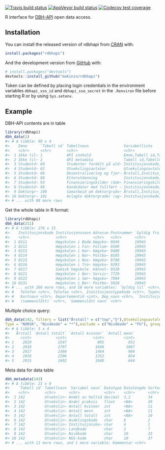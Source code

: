 
<!-- README.md is generated from README.Rmd. Please edit that file -->

<!-- badges: start -->

[![Travis build
status](https://travis-ci.org/makinin/rdbhapi.svg?branch=master)](https://travis-ci.org/makinin/rdbhapi)
[![AppVeyor build
status](https://ci.appveyor.com/api/projects/status/github/makinin/rdbhapi?branch=master&svg=true)](https://ci.appveyor.com/project/makinin/rdbhapi)
[![Codecov test
coverage](https://codecov.io/gh/makinin/rdbhapi/branch/master/graph/badge.svg)](https://codecov.io/gh/makinin/rdbhapi?branch=master)

<!-- badges: end -->

R interface for [DBH-API](https://dbh.nsd.uib.no/tjenester.action) open
data access.

## Installation

You can install the released version of rdbhapi from
[CRAN](https://CRAN.R-project.org) with:

``` r
install.packages("rdbhapi")
```

And the development version from [GitHub](https://github.com/) with:

``` r
# install.packages("devtools")
devtools::install_github("makinin/rdbhapi")
```

Token can be defined by placing login credentials in the environment
variables `dbhapi_sso_id` and `dbhapi_sso_secret` in the `.Renviron`
file before starting R or by using `Sys.setenv`.

## Example

DBH-API contents are in table

``` r
library(rdbhapi)
dbh_data(1)
#> # A tibble: 98 x 4
#>    Emne      `Tabell id` Tabellnavn                Variabelliste                
#>    <chr>     <chr>       <chr>                     <chr>                        
#>  1 Ikke til~ 1           API innhold               Emne,Tabell id,Tabellnavn,Va~
#>  2 Ikke til~ 2           API metadata              Tabell id,Tabellnavn,Variabe~
#>  3 Studentd~ 60          Studenter fordelt på ald~ Institusjonskode,Avdelingsko~
#>  4 Studentd~ 62          Utvekslingsavtaler        Utvekslingsavtale,beskrivels~
#>  5 Studentd~ 66          Desentralisering og fjer~ Årstall,Institusjonskode,Avd~
#>  6 Studentd~ 88          Etterutdanning            Institusjonskode,Avdelingsko~
#>  7 Studentd~ 93          Finansieringskilder (dok~ Finansieringskildekode,finki~
#>  8 Studentd~ 98          Kandidater med fullført ~ Institusjonskode,Årstall,Ins~
#>  9 Doktorgr~ 100         Samarbeid om doktorgrads~ Årstall,Institusjonskode (ar~
#> 10 Doktorgr~ 101         Avlagte doktorgrader (ag~ Institusjonskode,Avdelingsko~
#> # ... with 88 more rows
```

Get the whole table in R format:

``` r
library(rdbhapi)
dbh_data(211)
#> # A tibble: 276 x 15
#>    Institusjonskode Institusjonsnavn Adresse Postnummer `Gyldig fra`
#>    <chr>            <chr>            <chr>   <chr>      <chr>       
#>  1 0211             Høgskolen i Bodø Høgsko~ 8049       19943       
#>  2 0212             Høgskolen i Fin~ Follum~ 9509       19943       
#>  3 0213             Høgskolen i Har~ Høgsko~ 9480       19943       
#>  4 0214             Høgskolen i Nar~ Postbo~ 8505       19943       
#>  5 0215             Høgskolen i Nes~ Høgsko~ 8700       19943       
#>  6 0216             Høgskolen i Tro~ Høgsko~ 9293       19943       
#>  7 0217             Samisk høgskole  Hánnol~ 9520       19943       
#>  8 0221             Høgskolen i Nor~ Servic~ 7729       19943       
#>  9 0222             Høgskolen i Sør~ Høgsko~ 7004       19943       
#> 10 0231             Høgskolen i Ber~ Postbo~ 5020       19943       
#> # ... with 266 more rows, and 10 more variables: `Gyldig til` <chr>,
#> #   Telefon <chr>, Telefax <chr>, Institusjonstypekode <chr>, Typenavn <chr>,
#> #   Kortnavn <chr>, Departementid <int>, Dep_navn <chr>, `Institusjonskode
#> #   (sammenslått)` <chr>, `Sammenslått navn` <chr>
```

Multiple choice query:

``` r
dbh_data(142, filters = list("Årstall" = c("top","5"),Utvekslingsavtale = "ERASMUS+", 
Type = "NORSK", "Nivåkode" = "*"),exclude = c("Nivåkode" = "FU"), group_by = "Årstall")
#> # A tibble: 5 x 4
#>   Årstall `Antall totalt` `Antall kvinner` `Antall menn`
#>     <int>           <int>            <int>         <int>
#> 1    2019            1547              895           652
#> 2    2018            2707             1640          1067
#> 3    2017            2368             1464           904
#> 4    2016            2206             1352           854
#> 5    2015            1692             1048           644
```

Meta data for data table

``` r
dbh_metadata(142)
#> # A tibble: 21 x 8
#>    `Tabell id` Tabellnavn `Variabel navn` Datatype Datalengde Sortering Kodefelt
#>    <chr>       <chr>      <chr>           <chr>    <chr>      <chr>     <chr>   
#>  1 142         Utvekslin~ Andel av heltid decimal  3,2        34        <NA>    
#>  2 142         Utvekslin~ Andel praksis   float    <NA>       39        <NA>    
#>  3 142         Utvekslin~ Antall kvinner  int      <NA>       11        <NA>    
#>  4 142         Utvekslin~ Antall menn     int      <NA>       11        <NA>    
#>  5 142         Utvekslin~ Antall totalt   int      <NA>       10        <NA>    
#>  6 142         Utvekslin~ Avdelingskode   char     6          2         J       
#>  7 142         Utvekslin~ Institusjonsko~ char     4          1         J       
#>  8 142         Utvekslin~ Landkode        char     2          7         J       
#>  9 142         Utvekslin~ Nivåkode        char     10         33        J       
#> 10 142         Utvekslin~ NUS-kode        char     10         37        <NA>    
#> # ... with 11 more rows, and 1 more variable: Kommentar <chr>
```
